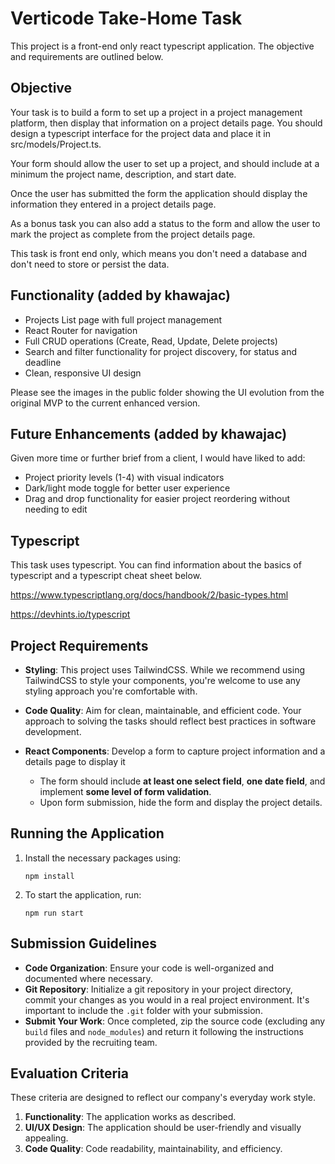 # Verticode Take-Home Task

This project is a front-end only react typescript application. The objective and requirements are outlined below.

## Objective

Your task is to build a form to set up a project in a project management platform, then display that information on a project details page. You should design a typescript interface for the project data and place it in src/models/Project.ts.

Your form should allow the user to set up a project, and should include at a minimum the project name, description, and start date.

Once the user has submitted the form the application should display the information they entered in a project details page.

As a bonus task you can also add a status to the form and allow the user to mark the project as complete from the project details page.

This task is front end only, which means you don't need a database and don't need to store or persist the data.

## Functionality (added by khawajac)
- Projects List page with full project management
- React Router for navigation
- Full CRUD operations (Create, Read, Update, Delete projects)
- Search and filter functionality for project discovery, for status and deadline
- Clean, responsive UI design

Please see the images in the public folder showing the UI evolution from the original MVP to the current enhanced version.

## Future Enhancements (added by khawajac)
Given more time or further brief from a client, I would have liked to add:
- Project priority levels (1-4) with visual indicators
- Dark/light mode toggle for better user experience
- Drag and drop functionality for easier project reordering without needing to edit

## Typescript

This task uses typescript. You can find information about the basics of typescript and a typescript cheat sheet below.

https://www.typescriptlang.org/docs/handbook/2/basic-types.html

https://devhints.io/typescript

## Project Requirements

- **Styling**: This project uses TailwindCSS. While we recommend using TailwindCSS to style your components, you're welcome to use any styling approach you're comfortable with.
- **Code Quality**: Aim for clean, maintainable, and efficient code. Your approach to solving the tasks should reflect best practices in software development.
- **React Components**: Develop a form to capture project information and a details page to display it
  
  - The form should include **at least one select field**, **one date field**, and implement **some level of form validation**.
  - Upon form submission, hide the form and display the project details.

## Running the Application

1. Install the necessary packages using:
   ```
   npm install
   ```
2. To start the application, run:
   ```
   npm run start
   ```

## Submission Guidelines

- **Code Organization**: Ensure your code is well-organized and documented where necessary.
- **Git Repository**: Initialize a git repository in your project directory, commit your changes as you would in a real project environment. It's important to include the `.git` folder with your submission.
- **Submit Your Work**: Once completed, zip the source code (excluding any `build` files and `node_modules`) and return it following the instructions provided by the recruiting team.

## Evaluation Criteria

These criteria are designed to reflect our company's everyday work style.

1. **Functionality**: The application works as described.
2. **UI/UX Design**: The application should be user-friendly and visually appealing.
3. **Code Quality**: Code readability, maintainability, and efficiency.
